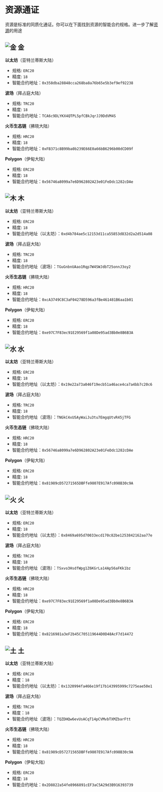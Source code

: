 # 资源通证

资源是标准的同质化通证。你可以在下面找到资源的智能合约规格。进一步了解[资源](../game-entities/resource/)的用途

## ![&#x91D1;](../../.gitbook/assets/goldicon.png) 金

**以太坊**（亚特兰蒂斯大陆）

* 规格: `ERC20`
* 精度: `18`
* 智能合约地址：`0x358dba28848cca268ba8a76b65e5b3ef9ef92238`

**波场**（拜占庭大陆）

* 规格: `TRC20`
* 精度: `18`
* 智能合约地址：`TCA6c9DLYKX4QTPL5pfCBkJqrJJ9DdVM4S`

**火币生态链**（拂晓大陆）

* 规格: `HRC20`
* 精度: `18`
* 智能合约地址：`0xFB371c8B99ba0b239E66E0a66bB6296b00dCD09f`

**Polygon**（伊甸大陆）

* 规格: `ERC20`
* 精度: `18`
* 智能合约地址：`0x56746a8099a7e6D962802A23e01FeDdc1282cDAe`

## ![&#x6728;](../../.gitbook/assets/woodicon.png) 木

**以太坊**（亚特兰蒂斯大陆）

* 规格: `ERC20`
* 精度: `18`
* 智能合约地址（以太坊）：`0xd4b784ae5c12153d11ca55853d832d2a2d514a08`

**波场**（拜占庭大陆）

* 规格: `TRC20`
* 精度: `18`
* 智能合约地址（波场）：`TGuGnbnUAao1Rqp7W4SWJdbT25onnJ3oy2`

**火币生态链**（拂晓大陆）

* 规格: `HRC20`
* 精度: `18`
* 智能合约地址：`0xcA3749C8C3aF04278D596a3fBe461481B6aa1b01`

**Polygon**（伊甸大陆）

* 规格: `ERC20`
* 精度: `18`
* 智能合约地址：`0xe97C7F83ec91E29569f1a08De95ad3Bb0e8B6B3A`

## ![&#x6C34;](../../.gitbook/assets/watericon.png) 水

**以太坊**（亚特兰蒂斯大陆）

* 规格: `ERC20`
* 精度: `18`
* 智能合约地址（以太坊）：`0x19e22a73a046f19ecb51a46ace4ca7a4bb7c20c6`

**波场**（拜占庭大陆）

* 规格: `TRC20`
* 精度: `18`
* 智能合约地址（波场）：`TNGkC4xUSAyWaiJu3tu7EmgqUtvR45jTFG`

**火币生态链**（拂晓大陆）

* 规格: `HRC20`
* 精度: `18`
* 智能合约地址：`0x56746a8099a7e6D962802A23e01FeDdc1282cDAe`

**Polygon**（伊甸大陆）

* 规格: `ERC20`
* 精度: `18`
* 智能合约地址：`0x81989cD57271565DBFfe9807E917Afc098B30c9A`

## ![&#x706B;](../../.gitbook/assets/fireicon.png) 火

**以太坊**（亚特兰蒂斯大陆）

* 规格: `ERC20`
* 精度: `18`
* 智能合约地址（以太坊）：`0x8469a695d70033ecd170c82be1253842162aa77e`

**波场**（拜占庭大陆）

* 规格: `TRC20`
* 精度: `18`
* 智能合约地址（波场）：`TSxvo3HsdfWpg1Z6KGrLa14Ap56aFKk1bz`

**火币生态链**（拂晓大陆）

* 规格: `HRC20`
* 精度: `18`
* 智能合约地址：`0xe97C7F83ec91E29569f1a08De95ad3Bb0e8B6B3A`

**Polygon**（伊甸大陆）

* 规格: `ERC20`
* 精度: `18`
* 智能合约地址：`0x8216981a3eF2b45C705119644D0D48AcF7d14472`

## ![&#x571F;](../../.gitbook/assets/soilicon.png) 土

**以太坊**（亚特兰蒂斯大陆）

* 规格: `ERC20`
* 精度：`18`
* 智能合约地址（以太坊）：`0x1320994fa466e19f17b143995999c7275eae50e1`

**波场**（拜占庭大陆）

* 规格: `TRC20`
* 精度：`18`
* 智能合约地址（波场）：`TQZDHQw6evUsACqT14pCVMvbTXMZbarFtt`

**火币生态链**（拂晓大陆）

* 规格: `HRC20`
* 精度: `18`
* 智能合约地址：`0x81989cD57271565DBFfe9807E917Afc098B30c9A`

**Polygon**（伊甸大陆）

* 规格: `ERC20`
* 精度: `18`
* 智能合约地址：`0x2D8822a54fe8966891cEF3aC5A29d3B916393739`

